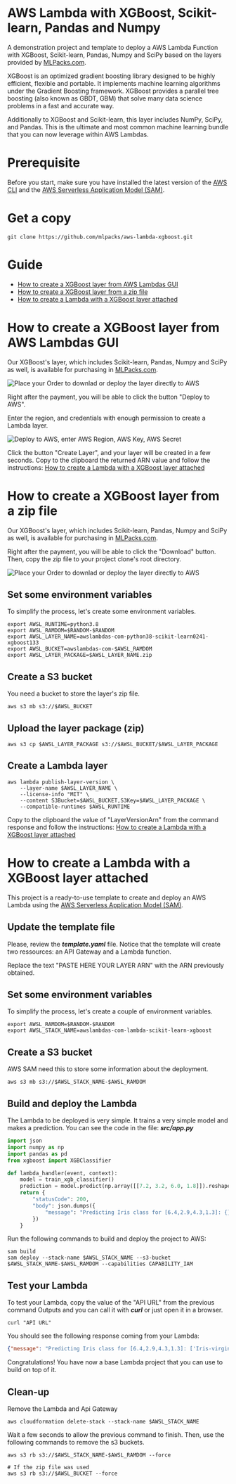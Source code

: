 # AWS Lambda with XGBoost, Scikit-learn, Pandas and Numpy

A demonstration project and template to deploy a AWS Lambda Function with XGBoost, Scikit-learn, Pandas, Numpy and SciPy based on the layers provided by [MLPacks.com](https://www.mlpacks.com).

XGBoost is an optimized gradient boosting library designed to be highly efficient, flexible and portable. It implements machine learning algorithms under the Gradient Boosting framework. XGBoost provides a parallel tree boosting (also known as GBDT, GBM) that solve many data science problems in a fast and accurate way.   

Additionally to XGBoost and Scikit-learn, this layer includes NumPy, SciPy, and Pandas. This is the ultimate and most common machine learning bundle that you can now leverage within AWS Lambdas.

# Prerequisite
Before you start, make sure you have installed the latest version of the [AWS CLI](https://docs.aws.amazon.com/cli/latest/userguide/install-cliv2.html)
and the [AWS Serverless Application Model (SAM)](https://docs.aws.amazon.com/serverless-application-model/latest/developerguide/serverless-sam-cli-install.html).

# Get a copy
```
git clone https://github.com/mlpacks/aws-lambda-xgboost.git
```

# Guide

* [How to create a XGBoost layer from AWS Lambdas GUI](#one)
* [How to create a XGBoost layer from a zip file](#two)
* [How to create a Lambda with a XGBoost layer attached](#three)

# <a name="one" id="one"></a>How to create a XGBoost layer from AWS Lambdas GUI

Our XGBoost's layer, which includes Scikit-learn, Pandas, Numpy and SciPy as well, is available for purchasing in [MLPacks.com](https://www.mlpacks.com/layers/4/aws-lambda-scikit-learn-xgboost-numpy-scipy-python38-layer).

![Place your Order to downlad or deploy the layer directly to AWS](img/buy-layer.png)

Right after the payment, you will be able to click the button "Deploy to AWS".

Enter the region, and credentials with enough permission to create a Lambda layer.

![Deploy to AWS, enter AWS Region, AWS Key, AWS Secret](img/deploy-to-aws-form.png)

Click the button "Create Layer", and your layer will be created in a few seconds. Copy to the clipboard the returned ARN value and follow the instructions: [How to create a Lambda with a XGBoost layer attached](#three)

# <a name="two" id="two"></a>How to create a XGBoost layer from a zip file

Our XGBoost's layer, which includes Scikit-learn, Pandas, Numpy and SciPy as well, is available for purchasing in [MLPacks.com](https://www.mlpacks.com/layers/4/aws-lambda-scikit-learn-xgboost-numpy-scipy-python38-layer).

Right after the payment, you will be able to click the "Download" button. Then, copy the zip file to your project clone's root directory.

![Place your Order to downlad or deploy the layer directly to AWS](img/buy-layer.png)

## Set some environment variables
To simplify the process, let's create some environment variables.
```
export AWSL_RUNTIME=python3.8
export AWSL_RAMDOM=$RANDOM-$RANDOM
export AWSL_LAYER_NAME=awslambdas-com-python38-scikit-learn0241-xgboost133
export AWSL_BUCKET=awslambdas-com-$AWSL_RAMDOM
export AWSL_LAYER_PACKAGE=$AWSL_LAYER_NAME.zip
```

## Create a S3 bucket
You need a bucket to store the layer's zip file.
```
aws s3 mb s3://$AWSL_BUCKET
```

## Upload the layer package (zip)
```
aws s3 cp $AWSL_LAYER_PACKAGE s3://$AWSL_BUCKET/$AWSL_LAYER_PACKAGE
```

## Create a Lambda layer
```
aws lambda publish-layer-version \
    --layer-name $AWSL_LAYER_NAME \
    --license-info "MIT" \
    --content S3Bucket=$AWSL_BUCKET,S3Key=$AWSL_LAYER_PACKAGE \
    --compatible-runtimes $AWSL_RUNTIME
```

Copy to the clipboard the value of "LayerVersionArn" from the command response and follow the instructions: [How to create a Lambda with a XGBoost layer attached](#three)

# <a name="three" id="three"></a>How to create a Lambda with a XGBoost layer attached

This project is a ready-to-use template to create and deploy an AWS Lambda using the [AWS Serverless Application Model (SAM)](https://aws.amazon.com/serverless/sam/).   

## Update the template file
Please, review the ***template.yaml*** file. Notice that the template will create two ressources: an API Gateway and a Lambda function.   

Replace the text "PASTE HERE YOUR LAYER ARN" with the ARN previously obtained.

## Set some environment variables
To simplify the process, let's create a couple of environment variables.
```
export AWSL_RAMDOM=$RANDOM-$RANDOM
export AWSL_STACK_NAME=awslambdas-com-lambda-scikit-learn-xgboost
```

## Create a S3 bucket
AWS SAM need this to store some information about the deployment.
```
aws s3 mb s3://$AWSL_STACK_NAME-$AWSL_RAMDOM
```

## Build and deploy the Lambda
The Lambda to be deployed is very simple. It trains a very simple model and makes a prediction. You can see the code in the file: ***src/app.py***
```python
import json
import numpy as np
import pandas as pd
from xgboost import XGBClassifier

def lambda_handler(event, context):
    model = train_xgb_classifier()
    prediction = model.predict(np.array([[7.2, 3.2, 6.0, 1.8]]).reshape((1,-1)))
    return {
        "statusCode": 200,
        "body": json.dumps({
            "message": "Predicting Iris class for [6.4,2.9,4.3,1.3]: {}".format(prediction)
        })
    }
```

Run the following commands to build and deploy the project to AWS:
```
sam build
sam deploy --stack-name $AWSL_STACK_NAME --s3-bucket $AWSL_STACK_NAME-$AWSL_RAMDOM --capabilities CAPABILITY_IAM
```

## Test your Lambda
To test your Lambda, copy the value of the "API URL" from the previous command Outputs and you can call it with ***curl*** or just open it in a browser.
```
curl "API URL"
```

You should see the following response coming from your Lambda:
```json
{"message": "Predicting Iris class for [6.4,2.9,4.3,1.3]: ['Iris-virginica']"}
```

Congratulations! You have now a base Lambda project that you can use to build on top of it.

## Clean-up
Remove the Lambda and Api Gateway
```
aws cloudformation delete-stack --stack-name $AWSL_STACK_NAME
```

Wait a few seconds to allow the previous command to finish. Then, use the following commands to remove the s3 buckets.
```
aws s3 rb s3://$AWSL_STACK_NAME-$AWSL_RAMDOM --force

# If the zip file was used
aws s3 rb s3://$AWSL_BUCKET --force
```